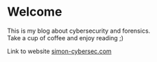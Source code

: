 # Welcome
This is my blog about cybersecurity and forensics.  
Take a cup of coffee and enjoy reading ;)  

Link to website
[simon-cybersec.com](https://www.simon-cybersec.com/)